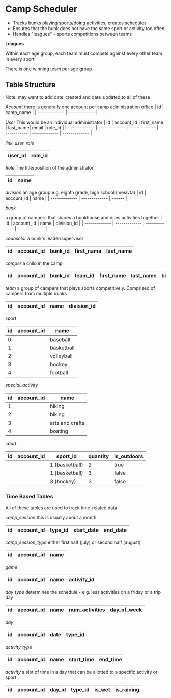 # Camp Scheduler

* Tracks bunks playing sports/doing activities, creates schedules
* Ensures that the bunk does not have the same sport or activity too often
* Handles "leagues" - sports competitions between teams


**Leagues**

Within each age group, each team must compete against every other team in every sport

There is one winning team per age group

## Table Structure 

Note:  may want to add date_created and date_updated to all of these

_Account_
there is generally one account per camp administration office
| id  | camp_name |
| ------------- | ------------- |


_User_
This would be an individual administrator
| id  | account_id | first_name | last_name| email | role_id |
| ------------- | ------------- | ------------- | ------------- | ------------- | ------------- |

_link_user_role_

| user_id | role_id |
| ------- | ------- |

_Role_
The title/position of the administrator


| id  | name |
| --------- | --------- | 


_division_
an age group e.g. eighth grade, high school (mesivta)
| id  | account_id | name | 
| ------------- | ------------- | ------ |

_bunk_

a group of campers that shares a bunkhouse and does activities together
| id  | account_id | name | division_id |
| ------------- | ------------- | ------------- | ------------- |

_counselor_
a bunk's leader/supervisor

| id  | account_id | bunk_id | first_name | last_name|
| -------- | --------- | --------- |  --------- | ------- |

_camper_
a child in the camp

| id |  account_id | bunk_id | team_id | first_name | last_name | birth_date |
| -------- | --------- | --------- |  --------- |  --------- |  --------- | ------ |


_team_
a group of campers that plays sports competitively.  Comprised of campers from multiple bunks

| id |  account_id | name | division_id |
| -------- | --------- | --------- | ------- |

_sport_


| id |  account_id | name |
| -------- | --------- | ------- |
0 | | baseball |
1 |  | basketball | 
2 |  | volleyball | 
3 |  | hockey |
4 |  | football |

_special_activity_

| id |  account_id | name |
| -------- | --------- | ------ |
1 |  | hiking |
2 |  | biking |
3 |  | arts and crafts |
4 |  | boating |


_court_

| id |  account_id | sport_id | quantity | is_outdoors |
| -------- | --------- | ------- | ------ | ----- |
| |  | 1 (basketball) | 2 | true | 
| |  | 1 (basketball) | 3 | false | 
| |  | 3 (hockey) | 3 | false | 

### Time Based Tables
All of these tables are used to track time-related data


_camp_session_
this is usually about a month

| id |  account_id | type_id | start_date | end_date | 
| -------- | --------- | --------- |  --------- | ------ |


_camp_session_type_
either first half (july) or second half (august)

| id |  account_id | name |
| -------- | --------- | ------ |

_game_

| id |  account_id | name | activity_id
| -------- | --------- | ------ | ----- |

_day_type_
determines the schedule - e.g. less activities on a friday or a trip day

| id |  account_id | name | num_activities | day_of_week
| -------- | --------- | ------ | ---- | ----- |


_day_


| id |  account_id | date | type_id |
| -------- | --------- | ------ | ---- |

_activity_type_

| id |  account_id | name | start_time | end_time | 
| -------- | --------- | ------ | ---- | ----- |



_activity_
a slot of time in a day that can be allotted to a specific activity or sport


| id |  account_id | day_id | type_id | is_wet | is_raining | 
| -------- | --------- | ------ | ---- | ---- | ------ |


